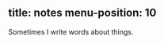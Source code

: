 title: notes
menu-position: 10
---
Sometimes I write words about things.

<!--%
from datetime import datetime
import re

posts = [p for p in pages if "post" in p] # get all blog post pages
posts.sort(key=lambda p: p.get("date"), reverse=True) # sort post pages by date
for p in posts:
    # strip out duplicates
    if not re.search(r'\/\d{4}\/\d{2}\/\d{2}\/', p.fname):
        date = datetime.strptime(p.date, "%Y-%m-%d").strftime("%B %d, %Y")
        clean_url = p.url.split('.html')[0]
        print "  * **[%s](%s)** - %s" % (p.title, clean_url, date) # markdown list item
%-->

